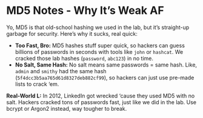 # MD5 Notes - Why It’s Weak AF

Yo, MD5 is that old-school hashing we used in the lab, but it’s straight-up garbage for security. Here’s why it sucks, real quick:

- **Too Fast, Bro:** MD5 hashes stuff super quick, so hackers can guess billions of passwords in seconds with tools like `john` or `hashcat`. We cracked those lab hashes (`password`, `abc123`) in no time.
- **No Salt, Same Hash:** No salt means same passwords = same hash. Like, `admin` and `smithy` had the same hash (`5f4dcc3b5aa765d61d8327deb882cf99`), so hackers can just use pre-made lists to crack ‘em.

**Real-World L:** In 2012, LinkedIn got wrecked ‘cause they used MD5 with no salt. Hackers cracked tons of passwords fast, just like we did in the lab. Use bcrypt or Argon2 instead, way tougher to break.